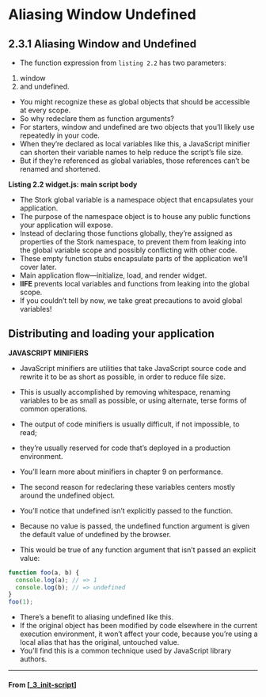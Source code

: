 # Aliasing Window Undefined

## **2.3.1 Aliasing Window and Undefined**

- The function expression from `listing 2.2` has two parameters:

1. window
2. and undefined.

- You might recognize these as global objects that should be accessible at every scope.
- So why redeclare them as function arguments?
- For starters, window and undefined are two objects that you’ll likely use repeatedly in your code.
- When they’re declared as local variables like this, a JavaScript minifier can shorten their variable names to help reduce the script’s file size.
- But if they’re referenced as global variables, those references can’t be renamed and shortened.

**Listing 2.2 widget.js: main script body**

- The Stork global variable is a namespace object that encapsulates your application.
- The purpose of the namespace object is to house any public functions your application will expose.
- Instead of declaring those functions globally, they’re assigned as properties of the Stork namespace, to prevent them from leaking into the global variable scope and possibly conflicting with other code.
- These empty function stubs encapsulate parts of the application we’ll cover later.
- Main application flow—initialize, load, and render widget.
- **IIFE** prevents local variables and functions from leaking into the global scope.
- If you couldn’t tell by now, we take great precautions to avoid global variables!

## Distributing and loading your application

**JAVASCRIPT MINIFIERS**

- JavaScript minifiers are utilities that take JavaScript source code and rewrite it to be as short as possible, in order to reduce file size.
- This is usually accomplished by removing whitespace, renaming variables to be as small as possible, or using alternate, terse forms of common operations.
- The output of code minifiers is usually difficult, if not impossible, to read;
- they’re usually reserved for code that’s deployed in a production environment.
- You’ll learn more about minifiers in chapter 9 on performance.

- The second reason for redeclaring these variables centers mostly around the undefined object.
- You’ll notice that undefined isn’t explicitly passed to the function.
- Because no value is passed, the undefined function argument is given the default value of undefined by the browser.
- This would be true of any function argument that isn’t passed an explicit value:

```javascript
function foo(a, b) {
  console.log(a); // => 1
  console.log(b); // => undefined
}
foo(1);
```

- There’s a benefit to aliasing undefined like this.
- If the original object has been modified by code elsewhere in the current execution environment, it won’t affect your code, because you’re using a local alias that has the original, untouched value.
- You’ll find this is a common technique used by JavaScript library authors.

---

#### From [[_3_init-script]]

[//begin]: # "Autogenerated link references for markdown compatibility"
[_3_init-script]: _3_init-script "Init Script"
[//end]: # "Autogenerated link references"
